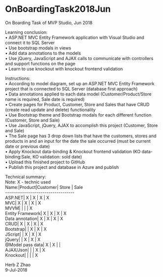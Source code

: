 # OnBoardingTask2018Jun   
On Boarding Task of MVP Studio, Jun 2018   

Learning conclusion:   
•	ASP.NET MVC Entity Framework application with Visual Studio and connect it to SQL Server    
•	Use bootstrap modals in views     
•	Add data annotations to the models   
•	Use jQuery, JavaScript and AJAX calls to communicate with controllers and support functions on the page    
•	Learn to use knockout with knockout frontend validation   
   
Instructions:    
•	According to model diagram, set up an ASP.NET MVC Entity Framework project that is connected to SQL Server (database first approach)   
•	Data annotations applied to each data model (Customer/Product/Store name is required, Sale date is required)   
•	Create pages for Product, Customer, Store and Sales that have CRUD (create read update and delete) functionality   
•	Use Bootstrap theme and Bootstrap modals for each different function (Customer, Store and Sale)   
•	Use JavaScript, jQuery, AJAX to accomplish this project (Customer, Store and Sale)   
•	The Sale page has 3 drop down lists that have the customers, stores and products in and an input for the date the sale occurred (must be current date or previous date)   
•	Apply Knockout data-binding & Knockout frontend validation (KO data-binding:Sale, KO validation: sold date)   
•	Upload this finished project to GitHub   
•	Publish this project and database in Azure and publish   
   
Technical summary:   
Note: X - technic used   
           Name:|Product|Customer| Store | Sale   
           -----------------------------------   
         ASP.NET|   X   |    X   |   X   |  X   
             MVC|   X   |    X   |   X   |  X   
            MVVM|       |        |       |  X   
Entity Framework|   X   |    X   |   X   |  X   
 Data annotation|   X   |    X   |   X   |  X   
            CRUD|   X   |    X   |   X   |  X   
       Bootstrap|       |    X   |   X   |  X   
         JScript|       |    X   |   X   |  X   
          jQuery|       |    X   |   X   |  X   
@Model pass data|   X   |    X   |       |      
       AJAX/Json|       |        |   X   |  X   
        Knockout|       |        |       |  X   
   
Herb Z Zhao   
9-Jul-2018   
